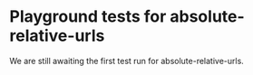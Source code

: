 # Playground tests for absolute-relative-urls
We are still awaiting the first test run for absolute-relative-urls.
